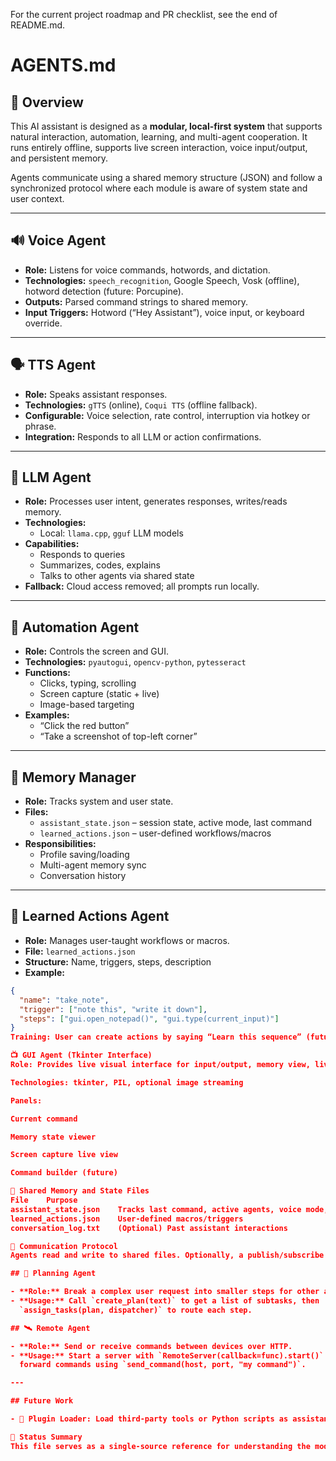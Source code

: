 For the current project roadmap and PR checklist, see the end of README.md.


# AGENTS.md

## 🧠 Overview

This AI assistant is designed as a **modular, local-first system** that supports natural interaction, automation, learning, and multi-agent cooperation. It runs entirely offline, supports live screen interaction, voice input/output, and persistent memory.

Agents communicate using a shared memory structure (JSON) and follow a synchronized protocol where each module is aware of system state and user context.

---

## 🔊 Voice Agent

- **Role:** Listens for voice commands, hotwords, and dictation.
- **Technologies:** `speech_recognition`, Google Speech, Vosk (offline), hotword detection (future: Porcupine).
- **Outputs:** Parsed command strings to shared memory.
- **Input Triggers:** Hotword (“Hey Assistant”), voice input, or keyboard override.

---

## 🗣️ TTS Agent

- **Role:** Speaks assistant responses.
- **Technologies:** `gTTS` (online), `Coqui TTS` (offline fallback).
- **Configurable:** Voice selection, rate control, interruption via hotkey or phrase.
- **Integration:** Responds to all LLM or action confirmations.

---

## 💬 LLM Agent

- **Role:** Processes user intent, generates responses, writes/reads memory.
- **Technologies:** 
  - Local: `llama.cpp`, `gguf` LLM models
- **Capabilities:**
  - Responds to queries
  - Summarizes, codes, explains
  - Talks to other agents via shared state
- **Fallback:** Cloud access removed; all prompts run locally.

---

## 🧩 Automation Agent

- **Role:** Controls the screen and GUI.
- **Technologies:** `pyautogui`, `opencv-python`, `pytesseract`
- **Functions:**
  - Clicks, typing, scrolling
  - Screen capture (static + live)
  - Image-based targeting
- **Examples:**
  - “Click the red button”
  - “Take a screenshot of top-left corner”

---

## 📝 Memory Manager

- **Role:** Tracks system and user state.
- **Files:**
  - `assistant_state.json` – session state, active mode, last command
  - `learned_actions.json` – user-defined workflows/macros
- **Responsibilities:**
  - Profile saving/loading
  - Multi-agent memory sync
  - Conversation history

---

## 🧠 Learned Actions Agent

- **Role:** Manages user-taught workflows or macros.
- **File:** `learned_actions.json`
- **Structure:** Name, triggers, steps, description
- **Example:**

```json
{
  "name": "take_note",
  "trigger": ["note this", "write it down"],
  "steps": ["gui.open_notepad()", "gui.type(current_input)"]
}
Training: User can create actions by saying “Learn this sequence” (future).

📺 GUI Agent (Tkinter Interface)
Role: Provides live visual interface for input/output, memory view, live log.

Technologies: tkinter, PIL, optional image streaming

Panels:

Current command

Memory state viewer

Screen capture live view

Command builder (future)

🧠 Shared Memory and State Files
File	Purpose
assistant_state.json	Tracks last command, active agents, voice mode, profiles
learned_actions.json	User-defined macros/triggers
conversation_log.txt	(Optional) Past assistant interactions

🔄 Communication Protocol
Agents read and write to shared files. Optionally, a publish/subscribe pattern (via threading, watchdog, or simple event loop) may be used in future versions to react in real-time to changes in memory or command input.

## 🧠 Planning Agent

- **Role:** Break a complex user request into smaller steps for other agents.
- **Usage:** Call `create_plan(text)` to get a list of subtasks, then
  `assign_tasks(plan, dispatcher)` to route each step.

## 🛰️ Remote Agent

- **Role:** Send or receive commands between devices over HTTP.
- **Usage:** Start a server with `RemoteServer(callback=func).start()` and
  forward commands using `send_command(host, port, "my command")`.

---

## Future Work

- 🔌 Plugin Loader: Load third-party tools or Python scripts as assistant plugins.

📍 Status Summary
This file serves as a single-source reference for understanding the modular agent system, their roles, and how they interoperate. Update this document as new agents are added or responsibilities change.
